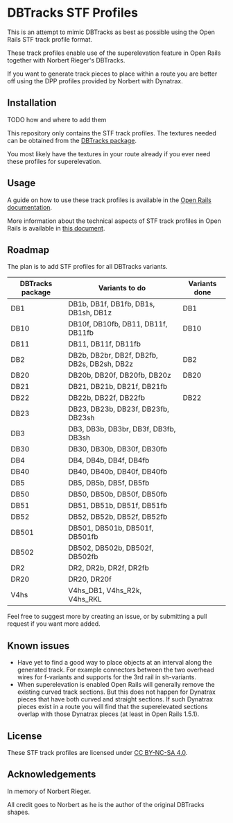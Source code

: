 
# DBTracks STF Profiles

This is an attempt to mimic DBTracks as best as possible using the Open Rails STF track profile format.

These track profiles enable use of the superelevation feature in Open Rails together with Norbert Rieger's DBTracks.

If you want to generate track pieces to place within a route you are better off using the DPP profiles provided by Norbert with Dynatrax.


## Installation

TODO how and where to add them

This repository only contains the STF track profiles. The textures needed can be obtained from the [DBTracks package](https://the-train.de/downloads/entry/11252-dbtracks/).

You most likely have the textures in your route already if you ever need these profiles for superelevation.


## Usage

A guide on how to use these track profiles is available in the [Open Rails documentation](https://open-rails.readthedocs.io/en/latest/options.html#superelevation). 

More information about the technical aspects of STF track profiles in Open Rails is available in [this document](https://static.openrails.org/files/OpenRails-Testing-How%20to%20Provide%20Track%20Profiles%20for%20Open%20Rails%20Dynamic%20Track.pdf).


## Roadmap

The plan is to add STF profiles for all DBTracks variants.

| DBTracks package  | Variants to do                                   | Variants done |
|-------------------|--------------------------------------------------|---------------|
| DB1               | DB1b, DB1f, DB1fb, DB1s, DB1sh, DB1z             | DB1           |
| DB10              | DB10f, DB10fb, DB11, DB11f, DB11fb               | DB10          |
| DB11              | DB11, DB11f, DB11fb                              |               |
| DB2               | DB2b, DB2br, DB2f, DB2fb, DB2s, DB2sh, DB2z      | DB2           |
| DB20              | DB20b, DB20f, DB20fb, DB20z                      | DB20          |
| DB21              | DB21, DB21b, DB21f, DB21fb                       |               |
| DB22              | DB22b, DB22f, DB22fb                             | DB22          |
| DB23              | DB23, DB23b, DB23f, DB23fb, DB23sh               |               |
| DB3               | DB3, DB3b, DB3br, DB3f, DB3fb, DB3sh             |               |
| DB30              | DB30, DB30b, DB30f, DB30fb                       |               |
| DB4               | DB4, DB4b, DB4f, DB4fb                           |               |
| DB40              | DB40, DB40b, DB40f, DB40fb                       |               |
| DB5               | DB5, DB5b, DB5f, DB5fb                           |               |
| DB50              | DB50, DB50b, DB50f, DB50fb                       |               |
| DB51              | DB51, DB51b, DB51f, DB51fb                       |               |
| DB52              | DB52, DB52b, DB52f, DB52fb                       |               |
| DB501             | DB501, DB501b, DB501f, DB501fb                   |               |
| DB502             | DB502, DB502b, DB502f, DB502fb                   |               |
| DR2               | DR2, DR2b, DR2f, DR2fb                           |               |
| DR20              | DR20, DR20f                                      |               |
| V4hs              | V4hs_DB1, V4hs_R2k, V4hs_RKL                     |               |

Feel free to suggest more by creating an issue, or by submitting a pull request if you want more added.


## Known issues

- Have yet to find a good way to place objects at an interval along the generated track. For example connectors between the two overhead wires for f-variants and supports for the 3rd rail in sh-variants.
- When superelevation is enabled Open Rails will generally remove the existing curved track sections. But this does not happen for Dynatrax pieces that have both curved and straight sections. If such Dynatrax pieces exist in a route you will find that the superelevated sections overlap with those Dynatrax pieces (at least in Open Rails 1.5.1).


## License

These STF track profiles are licensed under [CC BY-NC-SA 4.0](https://creativecommons.org/licenses/by-nc-sa/4.0/).


## Acknowledgements

In memory of Norbert Rieger.

All credit goes to Norbert as he is the author of the original DBTracks shapes.